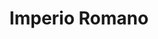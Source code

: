 ﻿---
title: "Imperio Romano"
permalink: periodes_41.html
layout: periode
dataInici: -27
dataFi: 476
sidebar: periodes
pares:
  - id: 176
    title: "Antigua Roma"
    dataInici: "(-753)"
    dataFi: "(476)"

fills:
  - id: 146
    title: "Guerras dacias"
    dataInici: "(-101)"
    dataFi: "(-106)"

  - id: 561
    title: "Revuelta Judía"
    dataInici: "(-66)"
    dataFi: "(-73)"

  - id: 775
    title: "Guerras cántabras"
    dataInici: "(-29)"
    dataFi: "(-19)"

  - id: 64
    title: "Conquista de Germania"
    dataInici: "(-11)"
    dataFi: "(16)"

  - id: 563
    title: "Conquista de Britania"
    dataInici: "(43)"
    dataFi: "(96)"

  - id: 906
    title: "Año de los cuatro emperadores"
    dataInici: "(68-06)"
    dataFi: "(69-07)"

  - id: 1061
    title: "Guerras Mrcomanas"
    dataInici: "(165)"
    dataFi: "(189)"

  - id: 117
    title: "Crisis Imperial"
    dataInici: "(235)"
    dataFi: "(284)"

  - id: 118
    title: "Bajo Imperio Romano"
    dataInici: "(284)"
    dataFi: "(476)"

jocsPrincipals:
jocsEscenaris:
  - title: "Trajan"
    bggId: 102680
    dataInici: 110
    dataFi: 

  - title: "Armorica"
    bggId: 67285
    dataInici: 100
    dataFi: 

  - title: "Caligula"
    bggId: 50862
    dataInici: 41
    dataFi: 

  - title: "Commissioned"
    bggId: 171479
    dataInici: 34
    dataFi: 184

  - title: "Municipium"
    bggId: 29410
    dataInici: 
    dataFi: 

  - title: "Praetor"
    bggId: 137776
    dataInici: 122
    dataFi: 

jocsEpoca:
jocsEpocaEscenaris:
  - title: "Imperium Romanum II"
    bggId: 1496
    escenari: "Septimus Severus vs. Pescennius Niger vs. Clodius Albinus"
    dataInici: 
    dataFi: 

  - title: "Iberos"
    bggId: 3634
    escenari: "La Guerra de Augusto"
    dataInici: -29
    dataFi: -25

---
